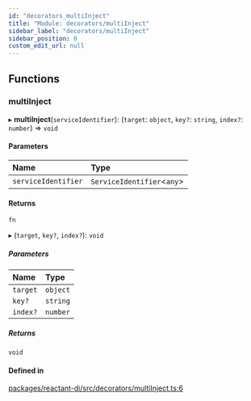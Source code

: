 ```yaml
---
id: "decorators_multiInject"
title: "Module: decorators/multiInject"
sidebar_label: "decorators/multiInject"
sidebar_position: 0
custom_edit_url: null
---
```


## Functions

### multiInject

▸ **multiInject**(`serviceIdentifier`): (`target`: `object`, `key?`: `string`, `index?`: `number`) => `void`

#### Parameters

| Name | Type |
| :------ | :------ |
| `serviceIdentifier` | `ServiceIdentifier`<`any`\> |

#### Returns

`fn`

▸ (`target`, `key?`, `index?`): `void`

##### Parameters

| Name | Type |
| :------ | :------ |
| `target` | `object` |
| `key?` | `string` |
| `index?` | `number` |

##### Returns

`void`

#### Defined in

[packages/reactant-di/src/decorators/multiInject.ts:6](https://github.com/unadlib/reactant/blob/65ec30fa/packages/reactant-di/src/decorators/multiInject.ts#L6)
